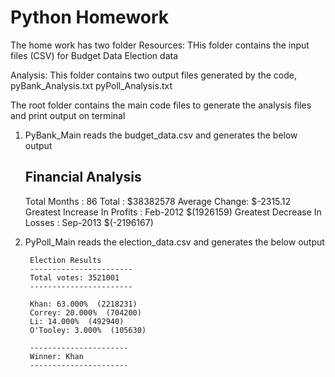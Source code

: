 # Python Homework
The home work has two folder
Resources: THis folder contains the input files (CSV) for 
Budget Data 
Election data

Analysis: This folder contains two output files generated by the code,
pyBank_Analysis.txt
pyPoll_Analysis.txt

The root folder contains the main code files to generate the analysis files and print output on terminal
1) PyBank_Main reads the budget_data.csv and generates the below output

    Financial Analysis
    -------------------------
    Total Months : 86
    Total : $38382578
    Average  Change: $-2315.12
    Greatest Increase In Profits : Feb-2012 $(1926159)
    Greatest Decrease In Losses : Sep-2013 $(-2196167)

2) PyPoll_Main reads the election_data.csv and generates the below output

        Election Results        
        ----------------------- 
        Total votes: 3521001
        -----------------------

        Khan: 63.000%  (2218231)
        Correy: 20.000%  (704200)
        Li: 14.000%  (492940)
        O'Tooley: 3.000%  (105630)

        ----------------------
        Winner: Khan
        ----------------------
